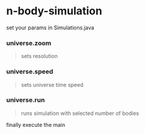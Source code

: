 # n-body-simulation

set your params in Simulations.java

### universe.zoom
> sets resolution

### universe.speed
> sets universe time speed

### universe.run
> runs simulation with selected number of bodies

finally execute the main
